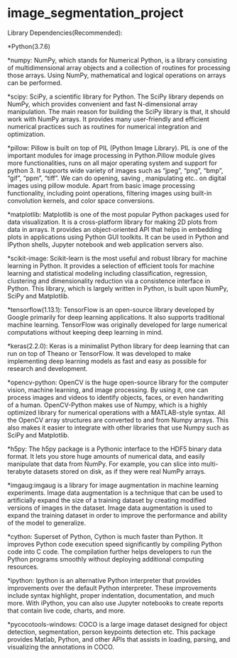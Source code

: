 # image_segmentation_project

Library Dependencies(Recommended):

*Python(3.7.6)

*numpy: NumPy, which stands for Numerical Python, is a library consisting of multidimensional array objects and a collection of routines for processing those arrays. Using NumPy, mathematical and logical operations on arrays can be performed.

*scipy: SciPy, a scientific library for Python. The SciPy library depends on NumPy, which provides convenient and fast N-dimensional array manipulation. The main reason for building the SciPy library is that, it should work with NumPy arrays. It provides many user-friendly and efficient numerical practices such as routines for numerical integration and optimization.

*pillow: Pillow is built on top of PIL (Python Image Library). PIL is one of the important modules for image processing in Python.Pillow module gives more functionalities, runs on all major operating system and support for python 3. It supports wide variety of images such as “jpeg”, “png”, “bmp”, “gif”, “ppm”, “tiff”. We can do opening, saving , manipulating etc.. on digital images using pillow module. Apart from basic image processing functionality, including point operations, filtering images using built-in convolution kernels, and color space conversions.

*matplotlib: Matplotlib is one of the most popular Python packages used for data visualization. It is a cross-platform library for making 2D plots from data in arrays. It provides an object-oriented API that helps in embedding plots in applications using Python GUI toolkits. It can be used in Python and IPython shells, Jupyter notebook and web application servers also.

*scikit-image: Scikit-learn is the most useful and robust library for machine learning in Python. It provides a selection of efficient tools for machine learning and statistical modeling including classification, regression, clustering and dimensionality reduction via a consistence interface in Python. This library, which is largely written in Python, is built upon NumPy, SciPy and Matplotlib.

*tensorflow(1.13.1): TensorFlow is an open-source library developed by Google primarily for deep learning applications. It also supports traditional machine learning. TensorFlow was originally developed for large numerical computations without keeping deep learning in mind.

*keras(2.2.0): Keras is a minimalist Python library for deep learning that can run on top of Theano or TensorFlow. It was developed to make implementing deep learning models as fast and easy as possible for research and development.

*opencv-python: OpenCV is the huge open-source library for the computer vision, machine learning, and image processing. By using it, one can process images and videos to identify objects, faces, or even handwriting of a human. OpenCV-Python makes use of Numpy, which is a highly optimized library for numerical operations with a MATLAB-style syntax. All the OpenCV array structures are converted to and from Numpy arrays. This also makes it easier to integrate with other libraries that use Numpy such as SciPy and Matplotlib.

*h5py: The h5py package is a Pythonic interface to the HDF5 binary data format. It lets you store huge amounts of numerical data, and easily manipulate that data from NumPy. For example, you can slice into multi-terabyte datasets stored on disk, as if they were real NumPy arrays.

*imgaug:imgaug is a library for image augmentation in machine learning experiments. Image data augmentation is a technique that can be used to artificially expand the size of a training dataset by creating modified versions of images in the dataset. Image data augmentation is used to expand the training dataset in order to improve the performance and ability of the model to generalize.

*cython: Superset of Python, Cython is much faster than Python. It improves Python code execution speed significantly by compiling Python code into C code. The compilation further helps developers to run the Python programs smoothly without deploying additional computing resources.

*ipython: Ipython is an alternative Python interpreter that provides improvements over the default Python interpreter. These improvements include syntax highlight, proper indentation, documentation, and much more. With iPython, you can also use Jupyter notebooks to create reports that contain live code, charts, and more.

*pycocotools-windows: COCO is a large image dataset designed for object detection, segmentation, person keypoints detection etc. This package provides Matlab, Python, and other APIs that assists in loading, parsing, and visualizing the annotations in COCO.

